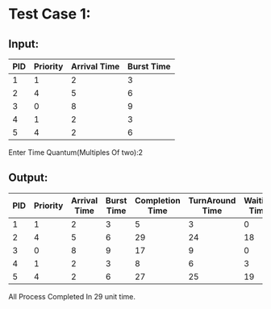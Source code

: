 # Test Case 1:

## Input:
| PID 	| Priority 	| Arrival Time 	| Burst Time 	|
|-----	|----------	|--------------	|------------	|
| 1   	| 1        	| 2            	| 3          	|
| 2   	| 4        	| 5            	| 6          	|
| 3   	| 0        	| 8            	| 9          	|
| 4   	| 1        	| 2            	| 3          	|
| 5   	| 4        	| 2            	| 6          	|

Enter Time Quantum(Multiples Of two):2

## Output:

| PID 	| Priority 	| Arrival Time 	| Burst Time 	| Completion Time 	| TurnAround Time 	| Waiting Time 	| Response Time 	|
|-----	|----------	|--------------	|------------	|-----------------	|-----------------	|--------------	|---------------	|
| 1   	| 1        	| 2            	| 3          	| 5               	| 3               	| 0            	| 2             	|
| 2   	| 4        	| 5            	| 6          	| 29              	| 24              	| 18           	| 19            	|
| 3   	| 0        	| 8            	| 9          	| 17              	| 9               	| 0            	| 8             	|
| 4   	| 1        	| 2            	| 3          	| 8               	| 6               	| 3            	| 5             	|
| 5   	| 4        	| 2            	| 6          	| 27              	| 25              	| 19           	| 17            	|

All Process Completed In 29 unit time.
